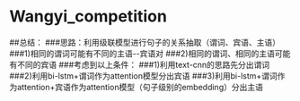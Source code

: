 # Wangyi_competition
##总结：
###思路：利用级联模型进行句子的关系抽取（谓词、宾语、主语）
###1)相同的谓词可能有不同的主语--宾语对
###2)相同的谓词、相同的主语可能有不同的宾语
###考虑到以上条件：
###1)利用text-cnn的思路先分出谓词
###2)利用bi-lstm+谓词作为attention模型分出宾语
###3)利用bi-lstm+谓词作为attention+宾语作为attention模型（句子级别的embedding）分出主语
